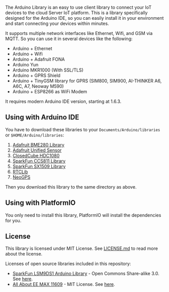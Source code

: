 The Arduino Library is an easy to use client library to connect your IoT devices to the cloud Server IoT platform. This is a library specifically designed for the Arduino IDE, so you can easily install it in your environment and start connecting your devices within minutes.

It supports multiple network interfaces like Ethernet, Wifi, and GSM via MQTT. So you can use it in several devices like the following:

* Arduino + Ethernet
* Arduino + Wifi
* Arduino + Adafruit FONA
* Arduino Yun
* Arduino MKR1000 (With SSL/TLS)
* Arduino + GPRS Shield
* Arduino + TinyGSM library for GPRS (SIM800, SIM900, AI-THINKER A6, A6C, A7, Neoway M590)
* Arduino + ESP8266 as WiFi Modem

It requires modern Arduino IDE version, starting at 1.6.3.

## Using with Arduino IDE

You have to download these libraries to your `Documents/Arduino/libraries` or `$HOME/Arduino/libraries`:

1. [Adafruit BME280 Library](https://github.com/adafruit/Adafruit_BME280_Library)
2. [Adafruit Unified Sensor](https://github.com/adafruit/Adafruit_Sensor)
3. [ClosedCube HDC1080](https://github.com/closedcube/ClosedCube_HDC1080_Arduino)
4. [SparkFun CCS811 Library](https://github.com/sparkfun/SparkFun_CCS811_Arduino_Library)
5. [SparkFun SX1509 Library](https://github.com/sparkfun/SparkFun_SX1509_Arduino_Library)
6. [RTCLib](https://github.com/adafruit/RTClib)
7. [NeoGPS](https://github.com/SlashDevin/NeoGPS)

Then you download this library to the same directory as above.

## Using with PlatformIO

You only need to install this library, PlatformIO will install the dependencies for you.

## License

This library is licensed under MIT License. See [LICENSE.md](/LICENSE.md) to read more about the license.

Licenses of open source libraries included in this repository:

* [SparkFun LSM9DS1 Arduino Library](https://github.com/sparkfun/SparkFun_LSM9DS1_Arduino_Library) - Open Commons Share-alike 3.0. See [here](https://github.com/sparkfun/SparkFun_LSM9DS1_Arduino_Library/blob/master/LICENSE.md).
* [All About EE MAX 11609](https://github.com/AllAboutEE/MAX11609EEE-Breakout-Board/tree/master/Software/Arduino/AllAboutEE-MAX11609-Library) - MIT License. See [here](https://github.com/AllAboutEE/MAX11609EEE-Breakout-Board/blob/master/Software/LICENSE).
